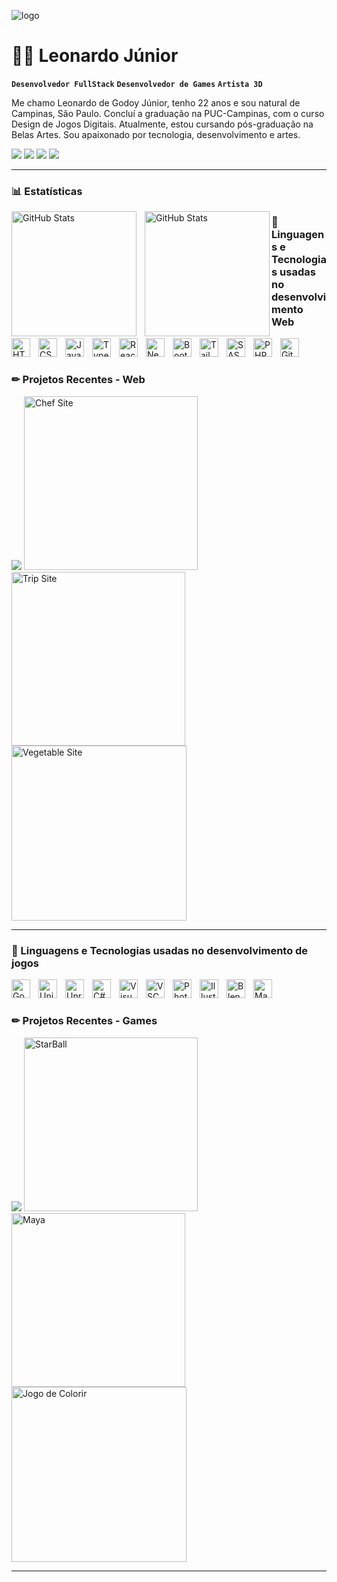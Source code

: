![logo](https://64.media.tumblr.com/dd589ece3aca56139de4c9e3f54d7476/4629bd3bfc1ff56c-8a/s1280x1920/0204fa4c42f5e3f7b0fb97de5aefa82e5a79dd34.jpg)

# 🐱‍👤 Leonardo Júnior

**`Desenvolvedor FullStack`**
**`Desenvolvedor de Games`**
**`Artista 3D`**

Me chamo Leonardo de Godoy Júnior, tenho 22 anos e sou natural de Campinas, São Paulo. Concluí a graduação na PUC-Campinas, com o curso Design de Jogos Digitais. Atualmente, estou cursando pós-graduação na Belas Artes. Sou apaixonado por tecnologia, desenvolvimento e artes.

<p align="left">
    <a href="https://www.instagram.com/leo_godoy_jr?igsh=NXRkZjI2bWd0MDd6&utm_source=qr" target="_blank" title="Veja meu perfil"><img src="https://img.shields.io/badge/-Instagram-%23E4405F?style=for-the-badge&logo=instagram&logoColor=white" target="_blank"></a>
    <a href="https://www.linkedin.com/in/leonardo-de-godoy-junior/" target="_blank" title="Veja meu perfil profissional"><img src="https://img.shields.io/badge/-LinkedIn-%230077B5?style=for-the-badge&logo=linkedin&logoColor=white" target="_blank"></a> 
    <a href = "https://www.behance.net/leonardogodoy10"><img src="https://img.shields.io/badge/-Behance-%23319?style=for-the-badge&logo=behance&logoColor=white" target="_blank"></a>
    <a href = "mailto:leogodoyjunior@gmail.com"><img src="https://img.shields.io/badge/-Gmail-%23333?style=for-the-badge&logo=gmail&logoColor=white" target="_blank"></a>
</p>

---

### 📊 Estatísticas
<p>
  <img 
     align="left" 
     alt="GitHub Stats" 
     height="200px" 
     style="padding-right: 10px;" 
     src="https://github-readme-stats.vercel.app/api?username=LeoGjr&show_icons=true&theme=radical" 
  />  
    
   <img 
      align="left" 
      alt="GitHub Stats" 
      height="200" 
      src="https://github-readme-stats.vercel.app/api/top-langs/?username=LeoGjr&theme=tokyonight&layout=compact&custom_title=Tecnologias&langs_count=6" 
  />
  
</p>

### 🤖 Linguagens e Tecnologias usadas no desenvolvimento Web 

<img 
    align="left" 
    alt="HTML"
    title="HTML" 
    width="30px" 
    style="padding-right: 10px;" 
    src="https://cdn.jsdelivr.net/gh/devicons/devicon@latest/icons/html5/html5-original.svg" 
/>
<img 
    align="left" 
    alt="CSS" 
    title="CSS"
    width="30px" 
    style="padding-right: 10px;" 
    src="https://cdn.jsdelivr.net/gh/devicons/devicon@latest/icons/css3/css3-original.svg" 
/>
<img 
    align="left" 
    alt="JavaScript" 
    title="JavaScript"
    width="30px" 
    style="padding-right: 10px;" 
    src="https://cdn.jsdelivr.net/gh/devicons/devicon@latest/icons/javascript/javascript-original.svg" 
/>
<img 
    align="left" 
    alt="TypeScript"
    title="TypeScript" 
    width="30px" 
    style="padding-right: 10px;" 
    src="https://cdn.jsdelivr.net/gh/devicons/devicon@latest/icons/typescript/typescript-original.svg" 
/>
<img 
    align="left" 
    alt="React"
    title="React" 
    width="30px" 
    style="padding-right: 10px;" 
    src="https://cdn.jsdelivr.net/gh/devicons/devicon@latest/icons/react/react-original.svg" 
/>
<img 
    align="left" 
    alt="Next.js" 
    title="Next.js"
    width="30px" 
    style="padding-right: 10px;" 
    src="https://cdn.jsdelivr.net/gh/devicons/devicon@latest/icons/nextjs/nextjs-original.svg" 
/>
<img 
    align="left" 
    alt="Bootstrap"
    title="Bootstrap" 
    width="30px" 
    style="padding-right: 10px;" 
    src="https://cdn.jsdelivr.net/gh/devicons/devicon@latest/icons/bootstrap/bootstrap-original.svg" 
/>
<img 
    align="left" 
    alt="Tailwind" 
    title="Tailwind"
    width="30px" 
    style="padding-right: 10px;" 
    src="https://cdn.jsdelivr.net/gh/devicons/devicon@latest/icons/tailwindcss/tailwindcss-original.svg" 
/>
<img 
    align="left" 
    alt="SASS" 
    title="SASS"
    width="30px" 
    style="padding-right: 10px;" 
    src="https://cdn.jsdelivr.net/gh/devicons/devicon@latest/icons/sass/sass-original.svg" 
/>
<img 
    align="left" 
    alt="PHP" 
    title="PHP"
    width="30px" 
    style="padding-right: 10px;" 
    src="https://cdn.jsdelivr.net/gh/devicons/devicon@latest/icons/php/php-original.svg" 
/>
<img 
    align="left" 
    alt="Git" 
    title="Git"
    width="30px" 
    style="padding-right: 10px;" 
    src="https://cdn.jsdelivr.net/gh/devicons/devicon@latest/icons/git/git-original.svg" 
/>
<br/>

#

### ✏ Projetos Recentes - Web
<!-- BEGIN YOUTUBE-CARDS -->
<img src="https://github.com/user-attachments/assets/2f89f8e2-b3dd-40b0-bdd2-ebd6c2daab83"><img>
<img 
    alt="Chef Site" 
    title="Chef Site"
    width="278px" 
    src="https://github.com/user-attachments/assets/e0f580d4-be4e-4ad9-a3ec-4eb2c3cc6337"
/>
<img 
    alt="Trip Site" 
    title="Trip Site"
    width="278px" 
    src="https://github.com/user-attachments/assets/c759f09b-f89b-4ff3-8c99-66bf21f69d54"
/>
<img 
    alt="Vegetable Site" 
    title="Vegetable Site"
    width="280px" 
    src="https://github.com/user-attachments/assets/927c635d-e8d6-44fd-a4ac-53081fb8dafe"
/>

---

### 🤖 Linguagens e Tecnologias usadas no desenvolvimento de jogos 

<img 
    align="left" 
    alt="Godot"
    title="Godot" 
    width="30px" 
    style="padding-right: 10px;" 
    src="https://cdn.jsdelivr.net/gh/devicons/devicon@latest/icons/godot/godot-original.svg"
/>
<img 
    align="left" 
    alt="Unity" 
    title="Unity"
    width="30px" 
    style="padding-right: 10px;"   
    src="https://cdn.jsdelivr.net/gh/devicons/devicon@latest/icons/unity/unity-original.svg"   
/>
<img 
    align="left" 
    alt="Unreal" 
    title="Unreal"
    width="30px" 
    style="padding-right: 10px;" 
    src="https://cdn.jsdelivr.net/gh/devicons/devicon@latest/icons/unrealengine/unrealengine-original.svg"
/>
<img 
    align="left" 
    alt="C#"
    title="C#" 
    width="30px" 
    style="padding-right: 10px;" 
    src="https://cdn.jsdelivr.net/gh/devicons/devicon@latest/icons/csharp/csharp-original.svg"
/>
<img 
    align="left" 
    alt="Visual Studio"
    title="Visual Studio" 
    width="30px" 
    style="padding-right: 10px;" 
    src="https://cdn.jsdelivr.net/gh/devicons/devicon@latest/icons/visualstudio/visualstudio-original.svg"
/>
<img 
    align="left" 
    alt="VSCode" 
    title="VSCode"
    width="30px" 
    style="padding-right: 10px;" 
    src="https://cdn.jsdelivr.net/gh/devicons/devicon@latest/icons/vscode/vscode-original.svg"
/>
<img 
    align="left" 
    alt="PhotoShop"
    title="PhtoShop" 
    width="30px" 
    style="padding-right: 10px;" 
    src="https://cdn.jsdelivr.net/gh/devicons/devicon@latest/icons/photoshop/photoshop-original.svg"        
/>
<img 
    align="left" 
    alt="Illustrator" 
    title="Illustrator"
    width="30px" 
    style="padding-right: 10px;" 
    src="https://cdn.jsdelivr.net/gh/devicons/devicon@latest/icons/illustrator/illustrator-plain.svg"     
/>
<img 
    align="left" 
    alt="Blender" 
    title="Blender"
    width="30px" 
    style="padding-right: 10px;" 
    src="https://cdn.jsdelivr.net/gh/devicons/devicon@latest/icons/blender/blender-original.svg"
/>
<img 
    align="left" 
    alt="Maya" 
    title="Maya"
    width="30px" 
    style="padding-right: 10px;" 
    src="https://cdn.jsdelivr.net/gh/devicons/devicon@latest/icons/maya/maya-original.svg"
/>
<br/>

#

### ✏ Projetos Recentes - Games

<!-- BEGIN YOUTUBE-CARDS -->
<img src="https://github.com/user-attachments/assets/8d8847e5-e45b-4e70-8bff-1e6ae1a081bd"><img>
<img 
    alt="StarBall" 
    title="StarBall"
    width="278px" 
    src="https://github.com/user-attachments/assets/027cfb35-97b6-4401-9862-933f610389ab"
/>
<img 
    alt="Maya" 
    title="Maya"
    width="278px" 
    src="https://github.com/user-attachments/assets/3c03fa65-b8e3-4f0b-a6eb-815c97d3088d"
/>
<img 
    alt="Jogo de Colorir" 
    title="Jogo de Colorir"
    width="280px" 
    src="https://github.com/user-attachments/assets/83768bbc-2df5-4f7a-8e65-d48a77570426"
/>

---






